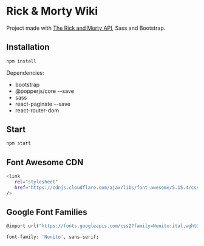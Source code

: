 # Rick & Morty Wiki

Project made with [The Rick and Morty API](https://rickandmortyapi.com/), Sass and Bootstrap.

## Installation

```bash
npm install
```

Dependencies:

- bootstrap
- @popperjs/core --save
- sass
- react-paginate --save
- react-router-dom

## Start

```bash
npm start
```

## Font Awesome CDN

```bash
<link
   rel="stylesheet"
   href="https://cdnjs.cloudflare.com/ajax/libs/font-awesome/5.15.4/css/all.min.css"
/>
```

## Google Font Families

```bash
@import url("https://fonts.googleapis.com/css2?family=Nunito:ital,wght@0,200;0,300;0,400;0,500;0,600;0,700;0,800;0,900;1,200;1,300;1,400;1,500;1,600;1,700;1,800;1,900&display=swap");

font-family: 'Nunito', sans-serif;
```
